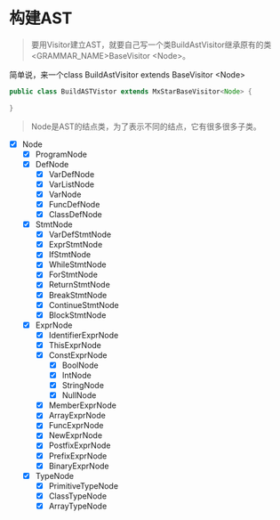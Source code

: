 # 构建AST

> 要用Visitor建立AST，就要自己写一个类BuildAstVisitor继承原有的类\<GRAMMAR_NAME>BaseVisitor \<Node>。

简单说，来一个class BuildAstVisitor extends BaseVisitor \<Node>

``` java
public class BuildASTVistor extends MxStarBaseVisitor<Node> {
  
}
```

> Node是AST的结点类，为了表示不同的结点，它有很多很多子类。


* [x] Node
  * [x] ProgramNode
  * [x] DefNode
    * [x] VarDefNode
    * [x] VarListNode
    * [x] VarNode
    * [x] FuncDefNode
    * [x] ClassDefNode
  * [x] StmtNode
    * [x] VarDefStmtNode
    * [x] ExprStmtNode
    * [x] IfStmtNode
    * [x] WhileStmtNode
    * [x] ForStmtNode
    * [x] ReturnStmtNode
    * [x] BreakStmtNode
    * [x] ContinueStmtNode
    * [x] BlockStmtNode
  * [x] ExprNode
    * [x] IdentifierExprNode
    * [x] ThisExprNode
    * [x] ConstExprNode
      * [x] BoolNode
      * [x] IntNode
      * [x] StringNode
      * [x] NullNode
    * [x] MemberExprNode
    * [x] ArrayExprNode
    * [x] FuncExprNode
    * [x] NewExprNode
    * [x] PostfixExprNode
    * [x] PrefixExprNode
    * [x] BinaryExprNode
  * [x] TypeNode
    * [x] PrimitiveTypeNode
    * [x] ClassTypeNode
    * [x] ArrayTypeNode